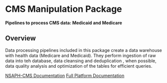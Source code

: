 # CMS Manipulation Package
**Pipelines to process CMS data: Medicaid and Medicare**

## Overview

Data processing pipelines included in this package
create a data warehouse with health data (Medicare and Medicaid).
They perform ingestion of raw data into teh database, data
cleansing and deduplication , when possible, data quality analysis
and optimization of the tables for efficient queries.


[NSAPH-CMS Documentation](https://nsaph-data-platform.github.io/nsaph-platform-docs/common/cms/)
[Full Platform Documentation](https://nsaph-data-platform.github.io/nsaph-platform-docs/home.html)
